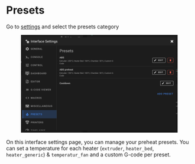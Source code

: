 # Presets

Go to [settings](./) and select the presets category

<figure><img src="../../.gitbook/assets/image (13).png" alt=""><figcaption></figcaption></figure>

On this interface settings page, you can manage your preheat presets. You can set a temperature for each heater (`extruder`, `heater_bed`, `heater_generic`) & `temperatur_fan` and a custom G-code per preset.
